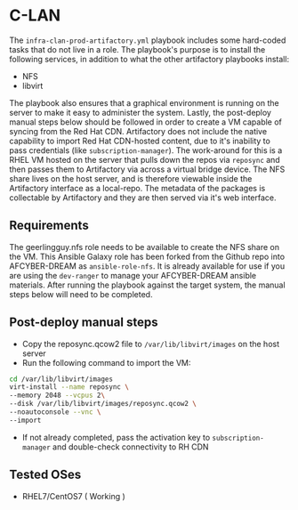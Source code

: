 C-LAN
=====

The `infra-clan-prod-artifactory.yml` playbook includes some hard-coded tasks that do not live in a role. The playbook's purpose is to install the following services, in addition to what the other artifactory playbooks install:

* NFS
* libvirt

The playbook also ensures that a graphical environment is running on the server to make it easy to administer the system. Lastly, the post-deploy manual steps below should be followed in order to create a VM capable of syncing from the Red Hat CDN. Artifactory does not include the native capability to import Red Hat CDN-hosted content, due to it's inability to pass credentials (like `subscription-manager`). The work-around for this is a RHEL VM hosted on the server that pulls down the repos via `reposync` and then passes them to Artifactory via across a virtual bridge device. The NFS share lives on the host server, and is therefore viewable inside the Artifactory interface as a local-repo. The metadata of the packages is collectable by Artifactory and they are then served via it's web interface.

Requirements
------------

The geerlingguy.nfs role needs to be available to create the NFS share on the VM.
This Ansible Galaxy role has been forked from the Github repo into AFCYBER-DREAM as `ansible-role-nfs`.
It is already available for use if you are using the `dev-ranger` to manage your AFCYBER-DREAM ansible materials.
After running the playbook against the target system, the manual steps below will need to be completed.

Post-deploy manual steps
------------------------

* Copy the reposync.qcow2 file to `/var/lib/libvirt/images` on the host server
* Run the following command to import the VM:

```bash
cd /var/lib/libvirt/images
virt-install --name reposync \
--memory 2048 --vcpus 2\
--disk /var/lib/libvirt/images/reposync.qcow2 \
--noautoconsole --vnc \
--import
```
* If not already completed, pass the activation key to `subscription-manager` and double-check connectivity to RH CDN 

Tested OSes
------------------
* RHEL7/CentOS7 ( Working )
